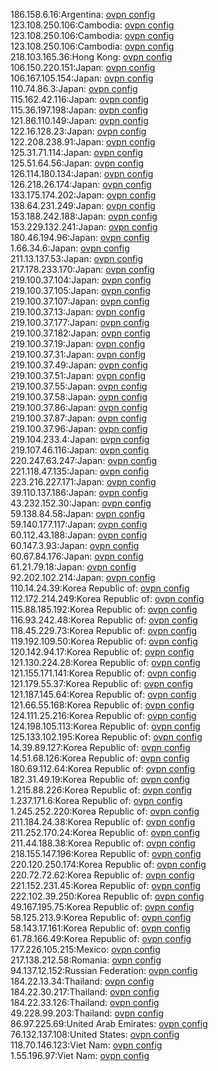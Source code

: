 186.158.6.16:Argentina: [ovpn config](vpn/186_158_6_16.ovpn)  
123.108.250.106:Cambodia: [ovpn config](vpn/123_108_250_106.ovpn)  
123.108.250.106:Cambodia: [ovpn config](vpn/123_108_250_106.ovpn)  
123.108.250.106:Cambodia: [ovpn config](vpn/123_108_250_106.ovpn)  
218.103.165.36:Hong Kong: [ovpn config](vpn/218_103_165_36.ovpn)  
106.150.220.151:Japan: [ovpn config](vpn/106_150_220_151.ovpn)  
106.167.105.154:Japan: [ovpn config](vpn/106_167_105_154.ovpn)  
110.74.86.3:Japan: [ovpn config](vpn/110_74_86_3.ovpn)  
115.162.42.116:Japan: [ovpn config](vpn/115_162_42_116.ovpn)  
115.36.197.198:Japan: [ovpn config](vpn/115_36_197_198.ovpn)  
121.86.110.149:Japan: [ovpn config](vpn/121_86_110_149.ovpn)  
122.16.128.23:Japan: [ovpn config](vpn/122_16_128_23.ovpn)  
122.208.238.91:Japan: [ovpn config](vpn/122_208_238_91.ovpn)  
125.31.71.114:Japan: [ovpn config](vpn/125_31_71_114.ovpn)  
125.51.64.56:Japan: [ovpn config](vpn/125_51_64_56.ovpn)  
126.114.180.134:Japan: [ovpn config](vpn/126_114_180_134.ovpn)  
126.218.26.174:Japan: [ovpn config](vpn/126_218_26_174.ovpn)  
133.175.174.202:Japan: [ovpn config](vpn/133_175_174_202.ovpn)  
138.64.231.249:Japan: [ovpn config](vpn/138_64_231_249.ovpn)  
153.188.242.188:Japan: [ovpn config](vpn/153_188_242_188.ovpn)  
153.229.132.241:Japan: [ovpn config](vpn/153_229_132_241.ovpn)  
180.46.194.96:Japan: [ovpn config](vpn/180_46_194_96.ovpn)  
1.66.34.6:Japan: [ovpn config](vpn/1_66_34_6.ovpn)  
211.13.137.53:Japan: [ovpn config](vpn/211_13_137_53.ovpn)  
217.178.233.170:Japan: [ovpn config](vpn/217_178_233_170.ovpn)  
219.100.37.104:Japan: [ovpn config](vpn/219_100_37_104.ovpn)  
219.100.37.105:Japan: [ovpn config](vpn/219_100_37_105.ovpn)  
219.100.37.107:Japan: [ovpn config](vpn/219_100_37_107.ovpn)  
219.100.37.13:Japan: [ovpn config](vpn/219_100_37_13.ovpn)  
219.100.37.177:Japan: [ovpn config](vpn/219_100_37_177.ovpn)  
219.100.37.182:Japan: [ovpn config](vpn/219_100_37_182.ovpn)  
219.100.37.19:Japan: [ovpn config](vpn/219_100_37_19.ovpn)  
219.100.37.31:Japan: [ovpn config](vpn/219_100_37_31.ovpn)  
219.100.37.49:Japan: [ovpn config](vpn/219_100_37_49.ovpn)  
219.100.37.51:Japan: [ovpn config](vpn/219_100_37_51.ovpn)  
219.100.37.55:Japan: [ovpn config](vpn/219_100_37_55.ovpn)  
219.100.37.58:Japan: [ovpn config](vpn/219_100_37_58.ovpn)  
219.100.37.86:Japan: [ovpn config](vpn/219_100_37_86.ovpn)  
219.100.37.87:Japan: [ovpn config](vpn/219_100_37_87.ovpn)  
219.100.37.96:Japan: [ovpn config](vpn/219_100_37_96.ovpn)  
219.104.233.4:Japan: [ovpn config](vpn/219_104_233_4.ovpn)  
219.107.46.116:Japan: [ovpn config](vpn/219_107_46_116.ovpn)  
220.247.63.247:Japan: [ovpn config](vpn/220_247_63_247.ovpn)  
221.118.47.135:Japan: [ovpn config](vpn/221_118_47_135.ovpn)  
223.216.227.171:Japan: [ovpn config](vpn/223_216_227_171.ovpn)  
39.110.137.186:Japan: [ovpn config](vpn/39_110_137_186.ovpn)  
43.232.152.30:Japan: [ovpn config](vpn/43_232_152_30.ovpn)  
59.138.84.58:Japan: [ovpn config](vpn/59_138_84_58.ovpn)  
59.140.177.117:Japan: [ovpn config](vpn/59_140_177_117.ovpn)  
60.112.43.188:Japan: [ovpn config](vpn/60_112_43_188.ovpn)  
60.147.3.93:Japan: [ovpn config](vpn/60_147_3_93.ovpn)  
60.67.84.176:Japan: [ovpn config](vpn/60_67_84_176.ovpn)  
61.21.79.18:Japan: [ovpn config](vpn/61_21_79_18.ovpn)  
92.202.102.214:Japan: [ovpn config](vpn/92_202_102_214.ovpn)  
110.14.24.39:Korea Republic of: [ovpn config](vpn/110_14_24_39.ovpn)  
112.172.214.249:Korea Republic of: [ovpn config](vpn/112_172_214_249.ovpn)  
115.88.185.192:Korea Republic of: [ovpn config](vpn/115_88_185_192.ovpn)  
116.93.242.48:Korea Republic of: [ovpn config](vpn/116_93_242_48.ovpn)  
118.45.229.73:Korea Republic of: [ovpn config](vpn/118_45_229_73.ovpn)  
119.192.109.50:Korea Republic of: [ovpn config](vpn/119_192_109_50.ovpn)  
120.142.94.17:Korea Republic of: [ovpn config](vpn/120_142_94_17.ovpn)  
121.130.224.28:Korea Republic of: [ovpn config](vpn/121_130_224_28.ovpn)  
121.155.171.141:Korea Republic of: [ovpn config](vpn/121_155_171_141.ovpn)  
121.179.55.37:Korea Republic of: [ovpn config](vpn/121_179_55_37.ovpn)  
121.187.145.64:Korea Republic of: [ovpn config](vpn/121_187_145_64.ovpn)  
121.66.55.168:Korea Republic of: [ovpn config](vpn/121_66_55_168.ovpn)  
124.111.25.216:Korea Republic of: [ovpn config](vpn/124_111_25_216.ovpn)  
124.198.105.113:Korea Republic of: [ovpn config](vpn/124_198_105_113.ovpn)  
125.133.102.195:Korea Republic of: [ovpn config](vpn/125_133_102_195.ovpn)  
14.39.89.127:Korea Republic of: [ovpn config](vpn/14_39_89_127.ovpn)  
14.51.68.126:Korea Republic of: [ovpn config](vpn/14_51_68_126.ovpn)  
180.69.112.64:Korea Republic of: [ovpn config](vpn/180_69_112_64.ovpn)  
182.31.49.19:Korea Republic of: [ovpn config](vpn/182_31_49_19.ovpn)  
1.215.88.226:Korea Republic of: [ovpn config](vpn/1_215_88_226.ovpn)  
1.237.171.6:Korea Republic of: [ovpn config](vpn/1_237_171_6.ovpn)  
1.245.252.220:Korea Republic of: [ovpn config](vpn/1_245_252_220.ovpn)  
211.184.24.38:Korea Republic of: [ovpn config](vpn/211_184_24_38.ovpn)  
211.252.170.24:Korea Republic of: [ovpn config](vpn/211_252_170_24.ovpn)  
211.44.188.38:Korea Republic of: [ovpn config](vpn/211_44_188_38.ovpn)  
218.155.147.196:Korea Republic of: [ovpn config](vpn/218_155_147_196.ovpn)  
220.120.250.174:Korea Republic of: [ovpn config](vpn/220_120_250_174.ovpn)  
220.72.72.62:Korea Republic of: [ovpn config](vpn/220_72_72_62.ovpn)  
221.152.231.45:Korea Republic of: [ovpn config](vpn/221_152_231_45.ovpn)  
222.102.39.250:Korea Republic of: [ovpn config](vpn/222_102_39_250.ovpn)  
49.167.195.75:Korea Republic of: [ovpn config](vpn/49_167_195_75.ovpn)  
58.125.213.9:Korea Republic of: [ovpn config](vpn/58_125_213_9.ovpn)  
58.143.17.161:Korea Republic of: [ovpn config](vpn/58_143_17_161.ovpn)  
61.78.166.49:Korea Republic of: [ovpn config](vpn/61_78_166_49.ovpn)  
177.226.105.215:Mexico: [ovpn config](vpn/177_226_105_215.ovpn)  
217.138.212.58:Romania: [ovpn config](vpn/217_138_212_58.ovpn)  
94.137.12.152:Russian Federation: [ovpn config](vpn/94_137_12_152.ovpn)  
184.22.13.34:Thailand: [ovpn config](vpn/184_22_13_34.ovpn)  
184.22.30.217:Thailand: [ovpn config](vpn/184_22_30_217.ovpn)  
184.22.33.126:Thailand: [ovpn config](vpn/184_22_33_126.ovpn)  
49.228.99.203:Thailand: [ovpn config](vpn/49_228_99_203.ovpn)  
86.97.225.69:United Arab Emirates: [ovpn config](vpn/86_97_225_69.ovpn)  
76.132.137.108:United States: [ovpn config](vpn/76_132_137_108.ovpn)  
118.70.146.123:Viet Nam: [ovpn config](vpn/118_70_146_123.ovpn)  
1.55.196.97:Viet Nam: [ovpn config](vpn/1_55_196_97.ovpn)  
